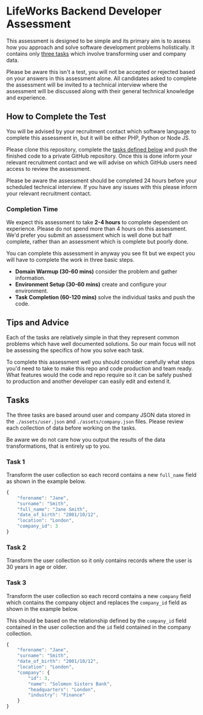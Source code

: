 # LifeWorks Backend Developer Assessment

This assessment is designed to be simple and its primary aim is to assess how you approach and solve software development problems holistically. It contains only [three tasks](#tasks) which involve transforming user and company data.

Please be aware this isn't a test, you will not be accepted or rejected based on your answers in this assessment alone. All candidates asked to complete the assessment will be invited to a technical interview where the assessment will be discussed along with their general technical knowledge and experience.

## How to Complete the Test

You will be advised by your recruitment contact which software language to complete this assessment in, but it will be either PHP, Python or Node JS.

Please clone this repository, complete the [tasks defined below](#tasks) and push the finished code to a private GitHub repository. Once this is done inform your relevant recruitment contact and we will advise on which GitHub users need access to review the assessment.

Please be aware the assessment should be completed 24 hours before your scheduled technical interview. If you have any issues with this please inform your relevant recruitment contact. 

### Completion Time 

We expect this assessment to take **2-4 hours** to complete dependent on experience. Please do not spend more than 4 hours on this assessment. We'd prefer you submit an assessment which is well done but half complete, rather than an assessment which is complete but poorly done.

You can complete this assessment in anyway you see fit but we expect you will have to complete the work in three basic steps.

- **Domain Warmup (30-60 mins)** consider the problem and gather information.
- **Environment Setup (30-60 mins)** create and configure your environment.
- **Task Completion (60-120 mins)** solve the individual tasks and push the code.

## Tips and Advice

Each of the tasks are relatively simple in that they represent common problems which have well documented solutions. So our main focus will not be assessing the specifics of how you solve each task.

To complete this assessment well you should consider carefully what steps you'd need to take to make this repo and code production and team ready. What features would the code and repo require so it can be safely pushed to production and another developer can easily edit and extend it.

## Tasks

The three tasks are based around user and company JSON data stored in the `./assets/user.json` and `./assets/company.json` files. Please review each collection of data before working on the tasks.

Be aware we do not care how you output the results of the data transformations, that is entirely up to you.

### Task 1

Transform the user collection so each record contains a new `full_name` field as shown in the example below.

```js
{
    "forename": "Jane",
    "surname": "Smith",
    "full_name": "Jane Smith",
    "date_of_birth": "2001/10/12",
    "location": "London",
    "company_id": 3
}
```

### Task 2

Transform the user collection so it only contains records where the user is 30 years in age or older.

### Task 3

Transform the user collection so each record contains a new `company` field which contains the company object and replaces the `company_id` field as shown in the example below.

This should be based on the relationship defined by the `company_id` field contained in the user collection and the `id` field contained in the company collection.

```js
{
    "forename": "Jane",
    "surname": "Smith",
    "date_of_birth": "2001/10/12",
    "location": "London",
    "company": {
        "id": 3,
        "name": "Solomon Sisters Bank",
        "headquarters": "London",
        "industry": "Finance"
    }
}
```
